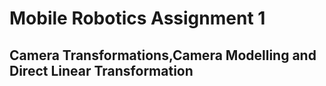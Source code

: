 # Mobile Robotics Assignment 1
## Camera Transformations,Camera Modelling and Direct Linear Transformation
